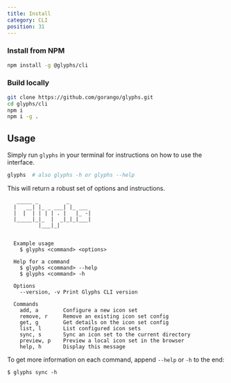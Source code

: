 ```yaml
---
title: Install
category: CLI
position: 31
---
```


### Install from NPM

```bash
npm install -g @glyphs/cli
```

### Build locally

```bash
git clone https://github.com/gorango/glyphs.git
cd glyphs/cli
npm i
npm i -g .
```

## Usage

Simply run `glyphs` in your terminal for instructions on how to use the interface.

```bash
glyphs  # also glyphs -h or glyphs --help
```

This will return a robust set of options and instructions.

```
   _____ _         _
  |   __| |_ _ ___| |_ ___
  |  |  | | | | . |   |_ -|
  |_____|_|_  |  _|_|_|___|
          |___|_|


  Example usage
    $ glyphs <command> <options>

  Help for a command
    $ glyphs <command> --help
    $ glyphs <command> -h

  Options
    --version, -v Print Glyphs CLI version

  Commands
    add, a        Configure a new icon set
    remove, r     Remove an existing icon set config
    get, g        Get details on the icon set config
    list, l       List configured icon sets
    sync, s       Sync an icon set to the current directory
    preview, p    Preview a local icon set in the browser
    help, h       Display this message
```

To get more information on each command, append `--help` or `-h` to the end:

```
$ glyphs sync -h
```
